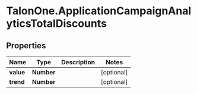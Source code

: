 # TalonOne.ApplicationCampaignAnalyticsTotalDiscounts

## Properties

Name | Type | Description | Notes
------------ | ------------- | ------------- | -------------
**value** | **Number** |  | [optional] 
**trend** | **Number** |  | [optional] 


